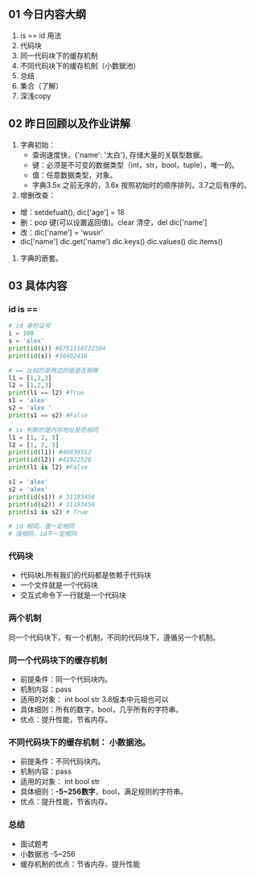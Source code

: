 ##  01 今日内容大纲

1. is == id 用法
2. 代码块
3. 同一代码块下的缓存机制
4. 不同代码块下的缓存机制（小数据池）
5. 总结
6. 集合（了解）
7. 深浅copy

## 02 昨日回顾以及作业讲解

1. 字典初始：
   - 查询速度快，{'name': '太白'}, 存储大量的关联型数据。
   - 键：必须是不可变的数据类型（int，str，bool，tuple），唯一的。
   - 值：任意数据类型，对象。
   - 字典3.5x 之前无序的，3.6x 按照初始时的顺序排列，3.7之后有序的。
2. 增删改查：

- 增：setdefualt(), dic['age'] = 18
- 删：pop 键(可以设置返回值)。clear 清空，del dic['name']
- 改：dic['name'] = 'wusir'
- dic['name'] dic.get('name') dic.keys() dic.values() dic.items()

1. 字典的嵌套。

## 03 具体内容

### id is == 

```python
# id 身份证号
i = 100
s = 'alex'
print(id(i)) #8791110722304
print(id(s)) #38402416

# == 比较的是两边的值是否相等
l1 = [1,2,3]
l2 = [1,2,3]
print(l1 == l2) #True
s1 = 'alex'
s2 = 'alex '
print(s1 == s2) #False

# is 判断的是内存地址是否相同
l1 = [1, 2, 3]
l2 = [1, 2, 3]
print(id(l1)) #40839552
print(id(l2)) #41022528
print(l1 is l2) #False

s1 = 'alex'
s2 = 'alex'
print(id(s1)) # 31193456
print(id(s2)) # 31193456
print(s1 is s2) # True

# id 相同，值一定相同
# 值相同，id不一定相同
```

### 代码块

- 代码块L所有我们的代码都是依赖于代码块
- 一个文件就是一个代码块
- 交互式命令下一行就是一个代码块

### 两个机制

同一个代码块下，有一个机制，不同的代码块下，遵循另一个机制。

### 同一个代码块下的缓存机制

- 前提条件：同一个代码块内。
- 机制内容：pass
- 适用的对象： int bool str  3.8版本中元祖也可以
- 具体细则：所有的数字，bool，几乎所有的字符串。
- 优点：提升性能，节省内存。

### 不同代码块下的缓存机制： 小数据池。

- 前提条件：不同代码块内。
- 机制内容：pass
- 适用的对象： int bool str
- 具体细则：**-5~256数字**，bool，满足规则的字符串。
- 优点：提升性能，节省内存。

### 总结

- 面试题考
- 小数据池 -5~256
- 缓存机制的优点：节省内存、提升性能